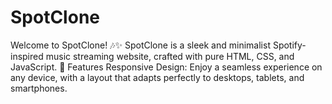 # SpotClone
Welcome to SpotClone! 🎶✨ SpotClone is a sleek and minimalist Spotify-inspired music streaming website, crafted with pure HTML, CSS, and JavaScript. 🌟 Features Responsive Design: Enjoy a seamless experience on any device, with a layout that adapts perfectly to desktops, tablets, and smartphones.
